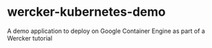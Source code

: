# wercker-kubernetes-demo
A demo application to deploy on Google Container Engine as part of a Wercker tutorial 
